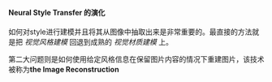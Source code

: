#### Neural Style Transfer 的演化

如何对style进行建模并且将其从图像中抽取出来是非常重要的。最直接的方法就是把 *视觉风格建模* 回退到成熟的 *视觉材质建模* 上。

第二大问题则是如何使用给定风格信息在保留图片内容的情况下重建图片，该技术被称为**the Image Reconstruction**